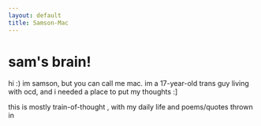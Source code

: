 ```yaml
---
layout: default
title: Samson-Mac
---
```


#  sam's brain!

hi :) im samson, but you can call me mac. im a 17-year-old trans guy living with ocd, and i needed a place to put my thoughts :]

this is mostly train-of-thought , with my daily life and poems/quotes thrown in
